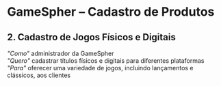 # GameSpher – Cadastro de Produtos

## 2. Cadastro de Jogos Físicos e Digitais

*"Como"* administrador da GameSpher  
*"Quero"* cadastrar títulos físicos e digitais para diferentes plataformas  
*"Para"* oferecer uma variedade de jogos, incluindo lançamentos e clássicos, aos clientes  
